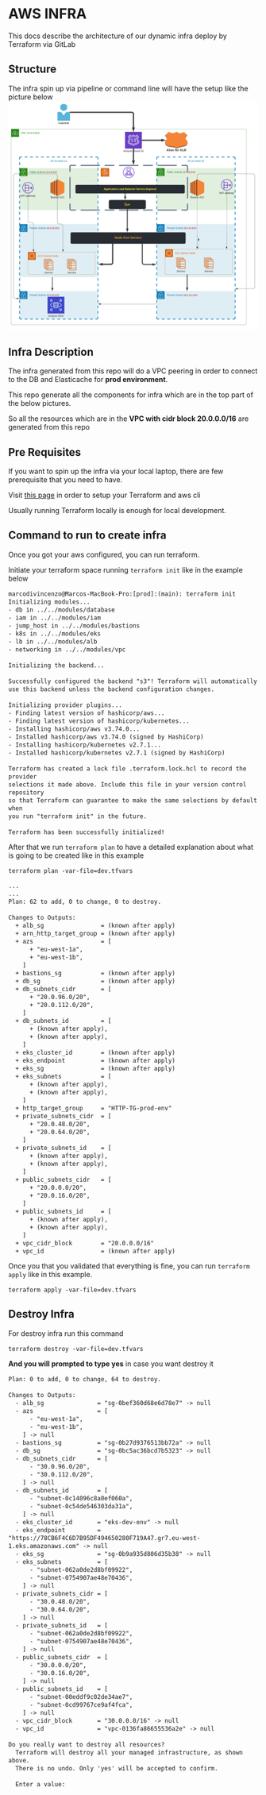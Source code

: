 # AWS INFRA 

This docs describe the architecture of our dynamic infra deploy by Terraform via GitLab

## Structure 
The infra spin up via pipeline or command line will have the setup like the picture below 
![noah infra](noah_infra.jpeg "Infra AWS")

## Infra Description

The infra generated from this repo will do a VPC peering in order to connect to the DB and Elasticache for **prod environment**.

This repo generate all the components for infra which are in the top part of the below pictures.

So all the resources which are in the **VPC with cidr block 20.0.0.0/16** are generated from this repo 

## Pre Requisites

If you want to spin up the infra via your local laptop, there are few prerequisite that you need to have.

Visit [this page](https://gitlab.com/noah-energy/infranoah/infra_aws/-/wikis/home#prerequisite) in order to setup your Terraform and aws cli

Usually running Terraform locally is enough for local development.

## Command to run to create infra

Once you got your aws configured, you can run terraform.

Initiate your terraform space running `terraform init` like in the example below

```
marcodivincenzo@Marcos-MacBook-Pro:[prod]:(main): terraform init
Initializing modules...
- db in ../../modules/database
- iam in ../../modules/iam
- jump_host in ../../modules/bastions
- k8s in ../../modules/eks
- lb in ../../modules/alb
- networking in ../../modules/vpc

Initializing the backend...

Successfully configured the backend "s3"! Terraform will automatically
use this backend unless the backend configuration changes.

Initializing provider plugins...
- Finding latest version of hashicorp/aws...
- Finding latest version of hashicorp/kubernetes...
- Installing hashicorp/aws v3.74.0...
- Installed hashicorp/aws v3.74.0 (signed by HashiCorp)
- Installing hashicorp/kubernetes v2.7.1...
- Installed hashicorp/kubernetes v2.7.1 (signed by HashiCorp)

Terraform has created a lock file .terraform.lock.hcl to record the provider
selections it made above. Include this file in your version control repository
so that Terraform can guarantee to make the same selections by default when
you run "terraform init" in the future.

Terraform has been successfully initialized!
```


After that we run `terraform plan` to have a detailed explanation about what is going to be created like in this example

```
terraform plan -var-file=dev.tfvars 
```
```
...
...
Plan: 62 to add, 0 to change, 0 to destroy.

Changes to Outputs:
  + alb_sg                = (known after apply)
  + arn_http_target_group = (known after apply)
  + azs                   = [
      + "eu-west-1a",
      + "eu-west-1b",
    ]
  + bastions_sg           = (known after apply)
  + db_sg                 = (known after apply)
  + db_subnets_cidr       = [
      + "20.0.96.0/20",
      + "20.0.112.0/20",
    ]
  + db_subnets_id         = [
      + (known after apply),
      + (known after apply),
    ]
  + eks_cluster_id        = (known after apply)
  + eks_endpoint          = (known after apply)
  + eks_sg                = (known after apply)
  + eks_subnets           = [
      + (known after apply),
      + (known after apply),
    ]
  + http_target_group     = "HTTP-TG-prod-env"
  + private_subnets_cidr  = [
      + "20.0.48.0/20",
      + "20.0.64.0/20",
    ]
  + private_subnets_id    = [
      + (known after apply),
      + (known after apply),
    ]
  + public_subnets_cidr   = [
      + "20.0.0.0/20",
      + "20.0.16.0/20",
    ]
  + public_subnets_id     = [
      + (known after apply),
      + (known after apply),
    ]
  + vpc_cidr_block        = "20.0.0.0/16"
  + vpc_id                = (known after apply)
```

Once you that you validated that everything is fine, you can run `terraform apply` like in this example. 


````
terraform apply -var-file=dev.tfvars 
````

## Destroy Infra

For destroy infra run this command 
````
terraform destroy -var-file=dev.tfvars 
````

**And you will prompted to type yes** in case you want destroy it

```
Plan: 0 to add, 0 to change, 64 to destroy.

Changes to Outputs:
  - alb_sg               = "sg-0bef360d68e6d78e7" -> null
  - azs                  = [
      - "eu-west-1a",
      - "eu-west-1b",
    ] -> null
  - bastions_sg          = "sg-0b27d9376513bb72a" -> null
  - db_sg                = "sg-0bc5ac36bcd7b5323" -> null
  - db_subnets_cidr      = [
      - "30.0.96.0/20",
      - "30.0.112.0/20",
    ] -> null
  - db_subnets_id        = [
      - "subnet-0c14096c8a0ef060a",
      - "subnet-0c54de546303da31a",
    ] -> null
  - eks_cluster_id       = "eks-dev-env" -> null
  - eks_endpoint         = "https://78CB6F4C6D7B95DF494650280F719A47.gr7.eu-west-1.eks.amazonaws.com" -> null
  - eks_sg               = "sg-0b9a935d806d35b38" -> null
  - eks_subnets          = [
      - "subnet-062a0de2d8bf09922",
      - "subnet-0754907ae48e70436",
    ] -> null
  - private_subnets_cidr = [
      - "30.0.48.0/20",
      - "30.0.64.0/20",
    ] -> null
  - private_subnets_id   = [
      - "subnet-062a0de2d8bf09922",
      - "subnet-0754907ae48e70436",
    ] -> null
  - public_subnets_cidr  = [
      - "30.0.0.0/20",
      - "30.0.16.0/20",
    ] -> null
  - public_subnets_id    = [
      - "subnet-00eddf9c02de34ae7",
      - "subnet-0cd99767ce9af4fca",
    ] -> null
  - vpc_cidr_block       = "30.0.0.0/16" -> null
  - vpc_id               = "vpc-0136fa86655536a2e" -> null

Do you really want to destroy all resources?
  Terraform will destroy all your managed infrastructure, as shown above.
  There is no undo. Only 'yes' will be accepted to confirm.

  Enter a value:
```
